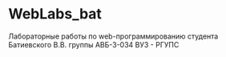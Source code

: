 # WebLabs_bat
 Лабораторные работы по web-программированию студента Батиевского В.В. группы АВБ-3-034
ВУЗ - РГУПС
